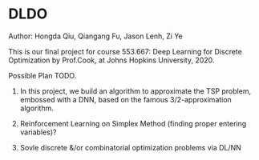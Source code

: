 # DLDO
Author: Hongda Qiu, Qiangang Fu, Jason Lenh, Zi Ye

This is our final project for course 553.667: Deep Learning for Discrete Optimization by Prof.Cook, at Johns Hopkins University, 2020.

Possible Plan TODO.

1. In this project, we build an algorithm to approximate the TSP problem, embossed with a DNN, based on the famous 3/2-approximation algorithm.

2. Reinforcement Learning on Simplex Method (finding proper entering variables)?

3. Sovle discrete &/or combinatorial optimization problems via DL/NN
